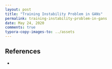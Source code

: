 ```yaml
---
layout: post
title: "Training Instability Problem in GANs"
permalink: training-instability-problem-in-gans
date: May 24, 2020
comments: true
typora-copy-images-to: ../assets
---
```


## References

* 